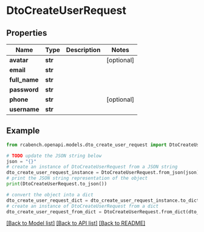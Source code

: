 # DtoCreateUserRequest


## Properties

Name | Type | Description | Notes
------------ | ------------- | ------------- | -------------
**avatar** | **str** |  | [optional] 
**email** | **str** |  | 
**full_name** | **str** |  | 
**password** | **str** |  | 
**phone** | **str** |  | [optional] 
**username** | **str** |  | 

## Example

```python
from rcabench.openapi.models.dto_create_user_request import DtoCreateUserRequest

# TODO update the JSON string below
json = "{}"
# create an instance of DtoCreateUserRequest from a JSON string
dto_create_user_request_instance = DtoCreateUserRequest.from_json(json)
# print the JSON string representation of the object
print(DtoCreateUserRequest.to_json())

# convert the object into a dict
dto_create_user_request_dict = dto_create_user_request_instance.to_dict()
# create an instance of DtoCreateUserRequest from a dict
dto_create_user_request_from_dict = DtoCreateUserRequest.from_dict(dto_create_user_request_dict)
```
[[Back to Model list]](../README.md#documentation-for-models) [[Back to API list]](../README.md#documentation-for-api-endpoints) [[Back to README]](../README.md)


